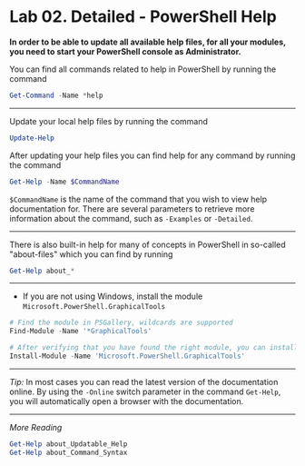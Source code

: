 # Lab 02. Detailed - PowerShell Help

**In order to be able to update all available help files, for all your modules, you need to start your PowerShell console as Administrator.**

You can find all commands related to help in PowerShell by running the command

```PowerShell
Get-Command -Name *help
```

---

Update your local help files by running the command

```PowerShell
Update-Help
```

After updating your help files you can find help for any command by running the command

```PowerShell
Get-Help -Name $CommandName
```

`$CommandName` is the name of the command that you wish to view help documentation for. There are several parameters to retrieve more information about the command, such as `-Examples` or `-Detailed`.

---

There is also built-in help for many of concepts in PowerShell in so-called "about-files" which you can find by running

```PowerShell
Get-Help about_*
```

---

- If you are not using Windows, install the module `Microsoft.PowerShell.GraphicalTools`

```PowerShell
# Find the module in PSGallery, wildcards are supported
Find-Module -Name '*GraphicalTools'

# After verifying that you have found the right module, you can install it
Install-Module -Name 'Microsoft.PowerShell.GraphicalTools'
```

---

*Tip:* In most cases you can read the latest version of the documentation online. By using the `-Online` switch parameter in the command `Get-Help`, you will automatically open a browser with the documentation.

---

*More Reading*

```PowerShell
Get-Help about_Updatable_Help
Get-Help about_Command_Syntax
```
